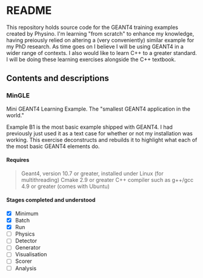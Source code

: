 # README #

This repository holds source code for the GEANT4 training examples created by 
Physino. I'm learning "from scratch" to enhance my knowledge, having preiously 
relied on altering a (very conveniently) similar example for my PhD research. As
 time goes on I believe I will be using GEANT4 in a wider range of contexts. I 
also would like to learn C++ to a greater standard. I will be doing these 
learning exercises alongside the C++ textbook.

## Contents and descriptions

### MinGLE
Mini GEANT4 Learning Example. The "smallest GEANT4 application in the world."

Example B1 is the most basic example shipped with GEANT4. I had previously just 
used it as a text case for whether or not my installation was working. This 
exercise deconstructs and rebuilds it to highlight what each of the most basic 
GEANT4 elements do.

#### Requires
> Geant4, version 10.7 or greater, installed under Linux (for multithreading)
> Cmake 2.9 or greater
> C++ compiler such as g++/gcc 4.9 or greater (comes with Ubuntu)

#### Stages completed and understood
- [x] Minimum
- [x] Batch
- [x] Run
- [ ] Physics
- [ ] Detector
- [ ] Generator
- [ ] Visualisation
- [ ] Scorer
- [ ] Analysis